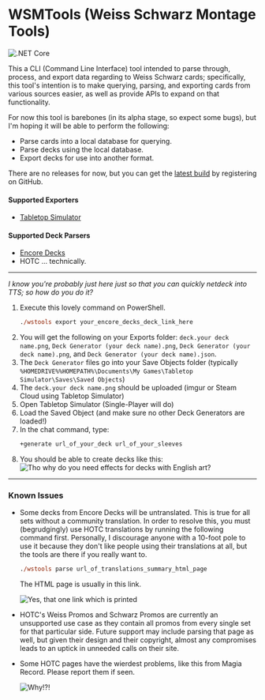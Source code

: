 WSMTools (Weiss Schwarz Montage Tools)
===========
![.NET Core](https://github.com/ronelm2000/wsmtools/workflows/.NET%20Core/badge.svg)

This a CLI (Command Line Interface) tool intended to parse through, process, and export data regarding to Weiss Schwarz cards; specifically, this tool's intention is to make querying, parsing, and exporting cards from various sources easier, as
well as provide APIs to expand on that functionality.

For now this tool is barebones (in its alpha stage, so expect some bugs), but I'm hoping it will be able to perform the following:
* Parse cards into a local database for querying.
* Parse decks using the local database.
* Export decks for use into another format.

There are no releases for now, but you can get the [latest build](https://github.com/ronelm2000/wsmtools/actions) by
registering on GitHub. 

#### Supported Exporters ####
* [Tabletop Simulator](https://steamcommunity.com/sharedfiles/filedetails/?id=1321170886)

#### Supported Deck Parsers ####
* [Encore Decks](https://www.encoredecks.com/)
* HOTC ... technically.

---------

*I know you're probably just here just so that you can quickly netdeck into TTS; so how do you do it?*
1. Execute this lovely command on PowerShell.
   ```ps
   ./wstools export your_encore_decks_deck_link_here
   ```
2. You will get the following on your Exports folder: `deck.your deck name.png`, `Deck Generator (your deck name).png`,  `Deck Generator (your deck name).png`, and `Deck Generator (your deck name).json`.
3. The `Deck Generator` files go into your Save Objects folder (typically `%HOMEDRIVE%%HOMEPATH%\Documents\My Games\Tabletop Simulator\Saves\Saved Objects`)
4. The `deck.your deck name.png` should be uploaded (imgur or Steam Cloud using Tabletop Simulator)
5. Open Tabletop Simulator (Single-Player will do)
6. Load the Saved Object (and make sure no other Deck Generators are loaded!)
7. In the chat command, type:
   ```ps
   +generate url_of_your_deck url_of_your_sleeves
   ```
8. You should be able to create decks like this:
   ![Tho why do you need effects for decks with English art?](https://i.imgur.com/WuRpf9I.png)

---------

### Known Issues ###
* Some decks from Encore Decks will be untranslated. This is true for all sets without a community translation.
  In order to resolve this, you must (begrudgingly) use HOTC translations by running the following command first.
  Personally, I discourage anyone with a 10-foot pole to use it because they don't like people using their translations
  at all, but the tools are there if you really want to.
  ```ps
  ./wstools parse url_of_translations_summary_html_page
  ```
  The HTML page is usually in this link.

  ![Yes, that one link which is printed](https://i.imgur.com/FkukMso.png)
* HOTC's Weiss Promos and Schwarz Promos are currently an unsupported use case as they contain all promos
  from every single set for that particular side. Future support may include parsing that page as well, but
  given their design and their copyright, almost any compromises leads to an uptick in unneeded calls on their site.
* Some HOTC pages have the wierdest problems, like this from Magia Record. Please report them if seen.

  ![Why!?!](https://i.imgur.com/NdpGGp0.png)
